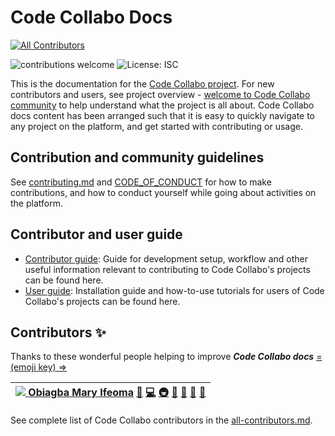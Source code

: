 # Code Collabo Docs

[![All Contributors](https://img.shields.io/badge/all_contributors-1-orange.svg?style=flat-square)](./#contributors-) 

![contributions welcome](https://img.shields.io/badge/contributions-welcome-brightgreen.svg?style=flat) ![License: ISC](https://img.shields.io/badge/License-ISC-blue.svg)

This is the documentation for the [Code Collabo project](https://github.com/code-collabo). For new contributors and users, see project overview - [welcome to Code Collabo community](https://github.com/code-collabo/code-collabo) to help understand what the project is all about. Code Collabo docs content has been arranged such that it is easy to quickly navigate to any project on the platform, and get started with contributing or usage.

## Contribution and community guidelines

See [contributing.md](https://github.com/code-collabo/docs/blob/main/contributing.md) and [CODE\_OF\_CONDUCT](https://github.com/code-collabo/docs/blob/main/CODE_OF_CONDUCT.md) for how to make contributions, and how to conduct yourself while going about activities on the platform.

## Contributor and user guide

* [Contributor guide](https://github.com/code-collabo/docs/tree/main/contributor-guide): Guide for development setup, workflow and other useful information relevant to contributing to Code Collabo's projects can be found here.
* [User guide](https://github.com/code-collabo/docs/tree/main/user-guide): Installation guide and how-to-use tutorials for users of Code Collabo's projects can be found here.

## Contributors ✨

Thanks to these wonderful people helping to improve _**Code Collabo docs**_ [= \(emoji key\) =&gt;](https://allcontributors.org/docs/en/emoji-key)

| [![](https://avatars.githubusercontent.com/u/45185388?v=4?s=100) **Obiagba Mary Ifeoma**](https://github.com/Ifycode) [📖](https://github.com/code-collabo/docs/commits?author=Ifycode) [💻](https://github.com/code-collabo/docs/commits?author=Ifycode) [🚇](./#infra-Ifycode) [🚧](./#maintenance-Ifycode) [👀](https://github.com/code-collabo/docs/pulls?q=is%3Apr+reviewed-by%3AIfycode) [📆](./#projectManagement-Ifycode) [🤔](./#ideas-Ifycode) |
| :--- |


See complete list of Code Collabo contributors in the [all-contributors.md](https://github.com/code-collabo/docs/blob/main/all-contributors.md).

